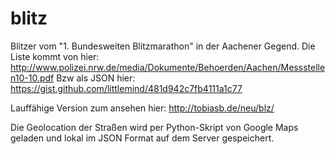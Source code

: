 blitz
=====
Blitzer vom "1. Bundesweiten Blitzmarathon" in der Aachener Gegend.
Die Liste kommt von hier: http://www.polizei.nrw.de/media/Dokumente/Behoerden/Aachen/Messstellen10-10.pdf
Bzw als JSON hier: https://gist.github.com/littlemind/481d942c7fb4111a1c77

Lauffähige Version zum ansehen hier: http://tobiasb.de/neu/blz/

Die Geolocation der Straßen wird per Python-Skript von Google Maps geladen und lokal im JSON Format auf
dem Server gespeichert.

